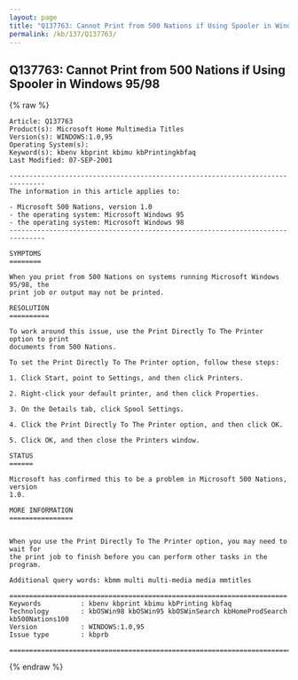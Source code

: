 ```yaml
---
layout: page
title: "Q137763: Cannot Print from 500 Nations if Using Spooler in Windows 95/98"
permalink: /kb/137/Q137763/
---
```


## Q137763: Cannot Print from 500 Nations if Using Spooler in Windows 95/98

{% raw %}

	Article: Q137763
	Product(s): Microsoft Home Multimedia Titles
	Version(s): WINDOWS:1.0,95
	Operating System(s): 
	Keyword(s): kbenv kbprint kbimu kbPrintingkbfaq
	Last Modified: 07-SEP-2001
	
	-------------------------------------------------------------------------------
	The information in this article applies to:
	
	- Microsoft 500 Nations, version 1.0 
	- the operating system: Microsoft Windows 95 
	- the operating system: Microsoft Windows 98 
	-------------------------------------------------------------------------------
	
	SYMPTOMS
	========
	
	When you print from 500 Nations on systems running Microsoft Windows 95/98, the
	print job or output may not be printed.
	
	RESOLUTION
	==========
	
	To work around this issue, use the Print Directly To The Printer option to print
	documents from 500 Nations.
	
	To set the Print Directly To The Printer option, follow these steps:
	
	1. Click Start, point to Settings, and then click Printers.
	
	2. Right-click your default printer, and then click Properties.
	
	3. On the Details tab, click Spool Settings.
	
	4. Click the Print Directly To The Printer option, and then click OK.
	
	5. Click OK, and then close the Printers window.
	
	STATUS
	======
	
	Microsoft has confirmed this to be a problem in Microsoft 500 Nations, version
	1.0.
	
	MORE INFORMATION
	================
	
	
	When you use the Print Directly To The Printer option, you may need to wait for
	the print job to finish before you can perform other tasks in the program.
	
	Additional query words: kbmm multi multi-media media mmtitles
	
	======================================================================
	Keywords          : kbenv kbprint kbimu kbPrinting kbfaq
	Technology        : kbOSWin98 kbOSWin95 kbOSWinSearch kbHomeProdSearch kb500Nations100
	Version           : WINDOWS:1.0,95
	Issue type        : kbprb
	
	=============================================================================
	

{% endraw %}
